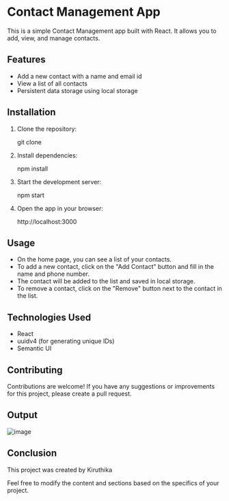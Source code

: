 


# Contact Management App

This is a simple Contact Management app built with React. It allows you to add, view, and manage contacts.

## Features

- Add a new contact with a name and email id
- View a list of all contacts
- Persistent data storage using local storage

## Installation

1. Clone the repository:

   
   git clone <repository-url>
   

2. Install dependencies:

   
   npm install
   

3. Start the development server:

   
   npm start
   

4. Open the app in your browser:

   
   http://localhost:3000
   

## Usage

- On the home page, you can see a list of your contacts.
- To add a new contact, click on the "Add Contact" button and fill in the name and phone number.
- The contact will be added to the list and saved in local storage.
- To remove a contact, click on the "Remove" button next to the contact in the list.

## Technologies Used

- React
- uuidv4 (for generating unique IDs)
- Semantic UI

## Contributing

Contributions are welcome! If you have any suggestions or improvements for this project, please create a pull request.

## Output
![image](https://github.com/kiruthika2256/CONTACT-APP/assets/103475132/be13d428-b79f-4e4f-b5cd-5f7b4747b3d8)

## Conclusion

This project was created by Kiruthika



Feel free to modify the content and sections based on the specifics of your project.
